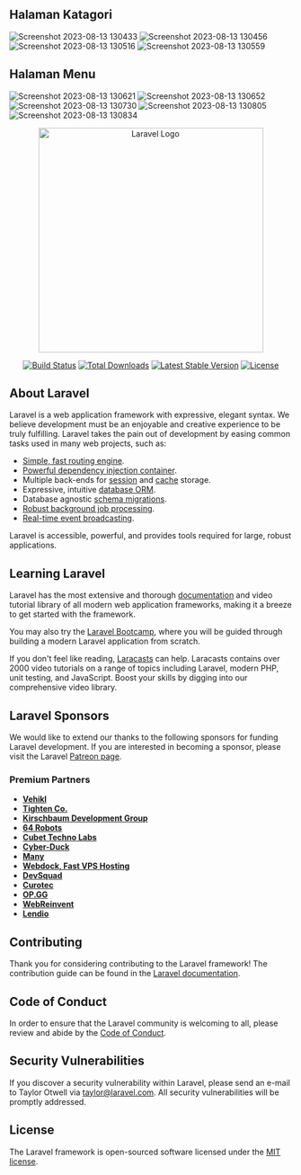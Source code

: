 ## Halaman Katagori
![Screenshot 2023-08-13 130433](https://github.com/it-kelasterbuka/Cafe-Babeh-Pancoran/assets/94047791/ac68adc5-3c82-481b-b816-b0256d0b9492)
![Screenshot 2023-08-13 130456](https://github.com/it-kelasterbuka/Cafe-Babeh-Pancoran/assets/94047791/6ab9367c-2837-4192-b3cf-14e11f240089)
![Screenshot 2023-08-13 130516](https://github.com/it-kelasterbuka/Cafe-Babeh-Pancoran/assets/94047791/ee7ee4f0-2add-4a8b-8629-8fc01326e44e)
![Screenshot 2023-08-13 130559](https://github.com/it-kelasterbuka/Cafe-Babeh-Pancoran/assets/94047791/ea15bc77-2000-4068-bc98-52967b0dc636)

## Halaman Menu
![Screenshot 2023-08-13 130621](https://github.com/it-kelasterbuka/Cafe-Babeh-Pancoran/assets/94047791/191de369-2123-4852-8674-21cc857e1315)
![Screenshot 2023-08-13 130652](https://github.com/it-kelasterbuka/Cafe-Babeh-Pancoran/assets/94047791/d81f2a13-49d8-401e-a7c7-5305c36f1d27)
![Screenshot 2023-08-13 130730](https://github.com/it-kelasterbuka/Cafe-Babeh-Pancoran/assets/94047791/f8506ac0-d0a6-4295-9444-071130e71260)
![Screenshot 2023-08-13 130805](https://github.com/it-kelasterbuka/Cafe-Babeh-Pancoran/assets/94047791/c34e7392-ac65-420e-a342-5fc75fba3121)
![Screenshot 2023-08-13 130834](https://github.com/it-kelasterbuka/Cafe-Babeh-Pancoran/assets/94047791/8df50745-a2a5-440d-b8a9-3fa5e91a5d0e)


<p align="center"><a href="https://laravel.com" target="_blank"><img src="https://raw.githubusercontent.com/laravel/art/master/logo-lockup/5%20SVG/2%20CMYK/1%20Full%20Color/laravel-logolockup-cmyk-red.svg" width="400" alt="Laravel Logo"></a></p>

<p align="center">
<a href="https://github.com/laravel/framework/actions"><img src="https://github.com/laravel/framework/workflows/tests/badge.svg" alt="Build Status"></a>
<a href="https://packagist.org/packages/laravel/framework"><img src="https://img.shields.io/packagist/dt/laravel/framework" alt="Total Downloads"></a>
<a href="https://packagist.org/packages/laravel/framework"><img src="https://img.shields.io/packagist/v/laravel/framework" alt="Latest Stable Version"></a>
<a href="https://packagist.org/packages/laravel/framework"><img src="https://img.shields.io/packagist/l/laravel/framework" alt="License"></a>
</p>

## About Laravel

Laravel is a web application framework with expressive, elegant syntax. We believe development must be an enjoyable and creative experience to be truly fulfilling. Laravel takes the pain out of development by easing common tasks used in many web projects, such as:

- [Simple, fast routing engine](https://laravel.com/docs/routing).
- [Powerful dependency injection container](https://laravel.com/docs/container).
- Multiple back-ends for [session](https://laravel.com/docs/session) and [cache](https://laravel.com/docs/cache) storage.
- Expressive, intuitive [database ORM](https://laravel.com/docs/eloquent).
- Database agnostic [schema migrations](https://laravel.com/docs/migrations).
- [Robust background job processing](https://laravel.com/docs/queues).
- [Real-time event broadcasting](https://laravel.com/docs/broadcasting).

Laravel is accessible, powerful, and provides tools required for large, robust applications.

## Learning Laravel

Laravel has the most extensive and thorough [documentation](https://laravel.com/docs) and video tutorial library of all modern web application frameworks, making it a breeze to get started with the framework.

You may also try the [Laravel Bootcamp](https://bootcamp.laravel.com), where you will be guided through building a modern Laravel application from scratch.

If you don't feel like reading, [Laracasts](https://laracasts.com) can help. Laracasts contains over 2000 video tutorials on a range of topics including Laravel, modern PHP, unit testing, and JavaScript. Boost your skills by digging into our comprehensive video library.

## Laravel Sponsors

We would like to extend our thanks to the following sponsors for funding Laravel development. If you are interested in becoming a sponsor, please visit the Laravel [Patreon page](https://patreon.com/taylorotwell).

### Premium Partners

- **[Vehikl](https://vehikl.com/)**
- **[Tighten Co.](https://tighten.co)**
- **[Kirschbaum Development Group](https://kirschbaumdevelopment.com)**
- **[64 Robots](https://64robots.com)**
- **[Cubet Techno Labs](https://cubettech.com)**
- **[Cyber-Duck](https://cyber-duck.co.uk)**
- **[Many](https://www.many.co.uk)**
- **[Webdock, Fast VPS Hosting](https://www.webdock.io/en)**
- **[DevSquad](https://devsquad.com)**
- **[Curotec](https://www.curotec.com/services/technologies/laravel/)**
- **[OP.GG](https://op.gg)**
- **[WebReinvent](https://webreinvent.com/?utm_source=laravel&utm_medium=github&utm_campaign=patreon-sponsors)**
- **[Lendio](https://lendio.com)**

## Contributing

Thank you for considering contributing to the Laravel framework! The contribution guide can be found in the [Laravel documentation](https://laravel.com/docs/contributions).

## Code of Conduct

In order to ensure that the Laravel community is welcoming to all, please review and abide by the [Code of Conduct](https://laravel.com/docs/contributions#code-of-conduct).

## Security Vulnerabilities

If you discover a security vulnerability within Laravel, please send an e-mail to Taylor Otwell via [taylor@laravel.com](mailto:taylor@laravel.com). All security vulnerabilities will be promptly addressed.

## License

The Laravel framework is open-sourced software licensed under the [MIT license](https://opensource.org/licenses/MIT).
